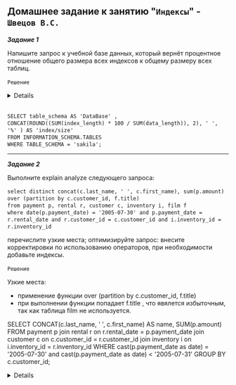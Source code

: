 ## Домашнее задание к занятию "`Индексы`" - `Швецов В.С.`


***Задание 1***

Напишите запрос к учебной базе данных, который вернёт процентное отношение общего размера всех индексов к общему размеру всех таблиц.

`Решение`

<details>

![Screnshot](https://github.com/vladshvetsov/MyNetology/blob/main/JPG/sdbsql-homework/sdbsql-05/1.jpeg)

</details>

```

SELECT table_schema AS 'DataBase' , 
CONCAT(ROUND((SUM(index_length) * 100 / SUM(data_length)), 2), ' ', '%' ) AS 'index/size'
FROM INFORMATION_SCHEMA.TABLES 
WHERE TABLE_SCHEMA = 'sakila';

```


---

***Задание 2***

Выполните explain analyze следующего запроса:

```
select distinct concat(c.last_name, ' ', c.first_name), sum(p.amount) over (partition by c.customer_id, f.title)
from payment p, rental r, customer c, inventory i, film f
where date(p.payment_date) = '2005-07-30' and p.payment_date = r.rental_date and r.customer_id = c.customer_id and i.inventory_id = r.inventory_id
```

перечислите узкие места;
оптимизируйте запрос: внесите корректировки по использованию операторов, при необходимости добавьте индексы.

`Решение`

Узкие места:
*  применение функции over (partition by c.customer_id, f.title)
*  при выполнении функции попадает f.title , что явялется избыточным, так как таблица film не используется.



SELECT CONCAT(c.last_name, ' ', c.first_name) AS name, SUM(p.amount)
FROM payment p
join rental r on r.rental_date = p.payment_date 
join customer c on c.customer_id = r.customer_id
join inventory i on i.inventory_id = r.inventory_id
WHERE cast(p.payment_date as date) = '2005-07-30' and cast(p.payment_date as date) < '2005-07-31'
GROUP BY c.customer_id;


<details>

![Screnshot](https://github.com/vladshvetsov/MyNetology/blob/main/JPG/sdbsql-homework/sdbsql-05/2.jpeg)

</details>


```

